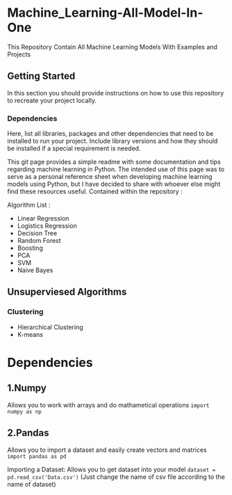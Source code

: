 # Machine_Learning-All-Model-In-One

This Repository Contain All Machine Learning Models With Examples and Projects

## Getting Started
In this section you should provide instructions on how to use this repository to recreate your project locally.

### Dependencies
Here, list all libraries, packages and other dependencies that need to be installed to run your project. Include library versions and how they should be installed if a special requirement is needed. 


This git page provides a simple readme with some documentation and tips regarding machine learning in Python. The intended use of this page was to serve as a personal reference sheet when developing machine learning models using Python, but I have decided to share with whoever else might find these resources useful. Contained within the repository :

Algorithm List :

- Linear Regression
- Logistics Regression
- Decision Tree
- Random Forest
- Boosting
- PCA
- SVM
- Naive Bayes

## Unsuperviesed Algorithms
### Clustering
- Hierarchical Clustering
- K-means

# Dependencies
## 1.Numpy
Allows you to work with arrays and do mathametical operations
```import numpy as np```

## 2.Pandas
Allows you to import a dataset and easily create vectors and matrices
```import pandas as pd```

Importing a Dataset: 
Allows you to get dataset into your model 
```dataset = pd.read_csv('Data.csv')```
(Just change the name of csv file according to the name of dataset)
